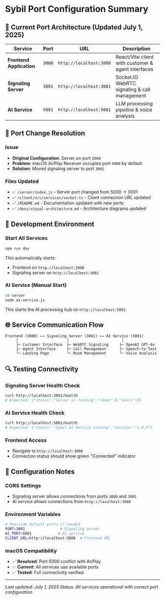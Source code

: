 # Sybil Port Configuration Summary

## 🔌 **Current Port Architecture** (Updated July 1, 2025)

| Service | Port | URL | Description |
|---------|------|-----|-------------|
| **Frontend Application** | `3000` | `http://localhost:3000` | React/Vite client with customer & agent interfaces |
| **Signaling Server** | `3001` | `http://localhost:3001` | Socket.IO WebRTC signaling & call management |
| **AI Service** | `5001` | `http://localhost:5001` | LLM processing pipeline & voice analysis |

## 🔧 **Port Change Resolution** 

### Issue
- **Original Configuration**: Server on port `5000`
- **Problem**: macOS AirPlay Receiver occupies port `5000` by default
- **Solution**: Moved signaling server to port `3001`

### Files Updated
- ✅ `/server/index.js` - Server port changed from 5000 → 3001
- ✅ `/client/src/services/socket.ts` - Client connection URL updated
- ✅ `/README.md` - Documentation updated with new ports
- ✅ `/docs/visual-architecture.md` - Architecture diagrams updated

## 🚀 **Development Environment**

### Start All Services
```bash
npm run dev
```
This automatically starts:
- Frontend on `http://localhost:3000`
- Signaling server on `http://localhost:3001`

### AI Service (Manual Start)
```bash
cd server
node ai-service.js
```
This starts the AI processing hub on `http://localhost:5001`

## 🌐 **Service Communication Flow**

```
Frontend (3000) ←→ Signaling Server (3001) ←→ AI Service (5001)
     │                      │                        │
     ├─ Customer Interface  ├─ WebRTC Signaling     ├─ OpenAI GPT-4o
     ├─ Agent Interface     ├─ Call Management      ├─ Speech-to-Text
     └─ Landing Page        └─ Room Management      └─ Voice Analysis
```

## 🔍 **Testing Connectivity**

### Signaling Server Health Check
```bash
curl http://localhost:3001/health
# Expected: {"status":"Server is running","rooms":0,"users":0}
```

### AI Service Health Check  
```bash
curl http://localhost:5001/health
# Expected: {"status":"Sybil AI Service running","version":"1.0.0"}
```

### Frontend Access
- Navigate to `http://localhost:3000`
- Connection status should show green "Connected" indicator

## 📝 **Configuration Notes**

### CORS Settings
- Signaling server allows connections from ports `3000` and `3001`
- AI service allows connections from `http://localhost:3000`

### Environment Variables
```bash
# Override default ports if needed
PORT=3001                # Signaling server
AI_PORT=5001            # AI service  
CLIENT_URL=http://localhost:3000  # Frontend URL
```

### macOS Compatibility
- ✅ **Resolved**: Port 5000 conflict with AirPlay
- ✅ **Current**: All services use available ports
- ✅ **Tested**: Full connectivity verified

---

*Last updated: July 1, 2025*
*Status: All services operational with correct port configuration*
